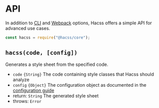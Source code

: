 # API

In addition to [CLI](cli-guide.md) and [Webpack](webpack-guide.md) options,
Hacss offers a simple API for advanced use cases.

```javascript
const hacss = require("@hacss/core");
```

## `hacss(code, [config])`

Generates a style sheet from the specified code.

* `code` `{String}` The code containing style classes that Hacss should analyze
* `config` `{Object}` The configuration object as documented in the
  [configuration guide](configuration-guide.md)
* return: `String` The generated style sheet
* throws: `Error`
